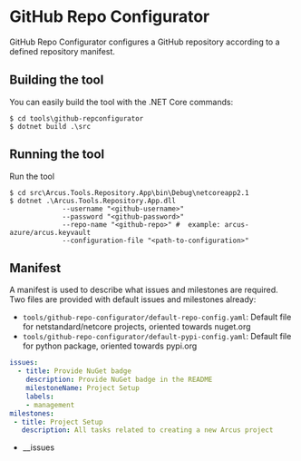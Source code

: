 # GitHub Repo Configurator
GitHub Repo Configurator configures a GitHub repository according to a defined repository manifest.

## Building the tool
You can easily build the tool with the .NET Core commands:
```shell
$ cd tools\github-repconfigurator
$ dotnet build .\src
```

## Running the tool
Run the tool
```shell
$ cd src\Arcus.Tools.Repository.App\bin\Debug\netcoreapp2.1
$ dotnet .\Arcus.Tools.Repository.App.dll
             --username "<github-username>"
             --password "<github-password>"
             --repo-name "<github-repo>" #  example: arcus-azure/arcus.keyvault
             --configuration-file "<path-to-configuration>"
```

## Manifest
A manifest is used to describe what issues and milestones are required.
Two files are provided with default issues and milestones already:
- `tools/github-repo-configurator/default-repo-config.yaml`: Default file for netstandard/netcore projects, oriented towards nuget.org
- `tools/github-repo-configurator/default-pypi-config.yaml`: Default file for python package, oriented towards pypi.org

```yaml
issues:
  - title: Provide NuGet badge
    description: Provide NuGet badge in the README
    milestoneName: Project Setup
    labels:
    - management
milestones:
 - title: Project Setup
   description: All tasks related to creating a new Arcus project
```

* __issues